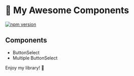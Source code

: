 # :rocket: My Awesome Components
[![npm version](https://badge.fury.io/js/my-awesome-components.svg)](//npmjs.com/package/my-awesome-components)

## Components
 - ButtonSelect
 - Multiple ButtonSelect
 
 Enjoy my library! :purple_heart:

